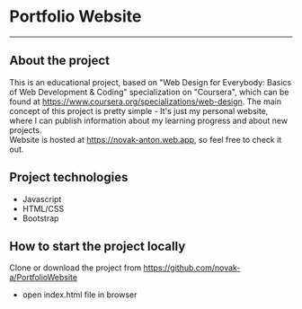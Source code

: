# Portfolio Website

---

## About the project

This is an educational project, based on "Web Design for Everybody: Basics of Web Development & Coding" specialization on "Coursera", 
which can be found at https://www.coursera.org/specializations/web-design. 
The main concept of this project is pretty simple - It's just my personal website, where I can publish information about my learning progress and about new projects.\
Website is hosted at https://novak-anton.web.app, so feel free to check it out.

## Project technologies

- Javascript 
- HTML/CSS 
- Bootstrap

## How to start the project locally

Clone or download the project from https://github.com/novak-a/PortfolioWebsite

- open index.html file in browser
